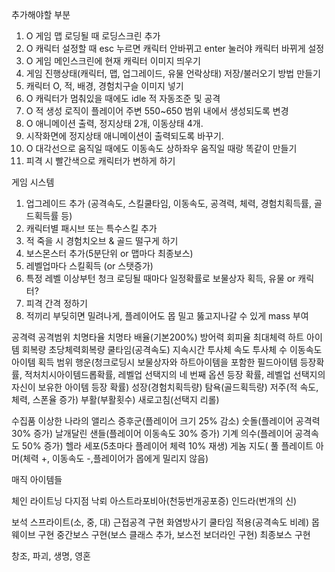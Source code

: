 추가해야할 부분

1. O 게임 맵 로딩될 때 로딩스크린 추가
2. O 캐릭터 설정할 때 esc 누르면 캐릭터 안바뀌고 enter 눌러야 캐릭터 바뀌게 설정
3. O 게임 메인스크린에 현재 캐릭터 이미지 띄우기
4. 게임 진행상태(캐릭터, 맵, 업그레이드, 유물 언락상태) 저장/불러오기 방법 만들기
5. 캐릭터 O, 적, 배경, 경험치구슬 이미지 넣기
6. O 캐릭터가 멈춰있을 때에도 idle 적 자동조준 및 공격
7. O 적 생성 로직이 플레이어 주변 550~650 범위 내에서 생성되도록 변경
8. O 애니메이션 출력, 정지상태 2개, 이동상태 4개.
9. 시작화면에 정지상태 애니메이션이 출력되도록 바꾸기.
10. O 대각선으로 움직일 때에도 이동속도 상하좌우 움직일 때랑 똑같이 만들기
11. 피격 시 빨간색으로 캐릭터가 변하게 하기

게임 시스템
1. 업그레이드 추가 (공격속도, 스킬쿨타임, 이동속도, 공격력, 체력, 경험치획득률, 골드획득률 등)
2. 캐릭터별 패시브 또는 특수스킬 추가
3. 적 죽을 시 경험치오브 & 골드 떨구게 하기
4. 보스몬스터 추가(5분단위 or 맵마다 최종보스)
5. 레벨업마다 스킬획득 (or 스탯증가)
6. 특정 레벨 이상부턴 청크 로딩될 때마다 일정확률로 보물상자 획득, 유물 or 캐릭터?
7. 피격 간격 정하기
8. 적끼리 부딪히면 밀려나게, 플레이어도 몹 밀고 뚫고지나갈 수 있게 mass 부여

공격력
공격범위
치명타율
치명타 배율(기본200%)
방어력
회피율
최대체력
하트 아이템 회복량
초당체력회복량
쿨타임(공격속도)
지속시간
투사체 속도
투사체 수
이동속도
아이템 획득 범위
행운(청크로딩시 보물상자와 하트아이템을 포함한 필드아이템 등장확률, 적처치시아이템드롭확률, 레벨업 선택지의 네 번째 옵션 등장 확률, 레벨업 선택지의 자신이 보유한 아이템 등장 확률)
성장(경험치획득량)
탐욕(골드획득량)
저주(적 속도, 체력, 스폰율 증가)
부활(부활횟수)
새로고침(선택지 리롤)

수집품
이상한 나라의 앨리스 증후군(플레이어 크기 25% 감소)
숫돌(플레이어 공격력 30% 증가)
날개달린 샌들(플레이어 이동속도 30% 증가)
기계 의수(플레이어 공격속도 50% 증가)
헬라 세포(5초마다 플레이어 체력 10% 재생)
게놈 지도(
풀 플레이트 아머(체력 +, 이동속도 -,플레이어가 몹에게 밀리지 않음)


매직 아이템들



체인 라이트닝
다지점 낙뢰
아스트라포비아(천둥번개공포증)
인드라(번개의 신)


보석 스프라이트(소, 중, 대)
근접공격 구현
화염방사기 쿨타임 적용(공격속도 비례)
몹 웨이브 구현
중간보스 구현(보스 클래스 추가, 보스전 보더라인 구현)
최종보스 구현

창조, 파괴, 생명, 영혼
